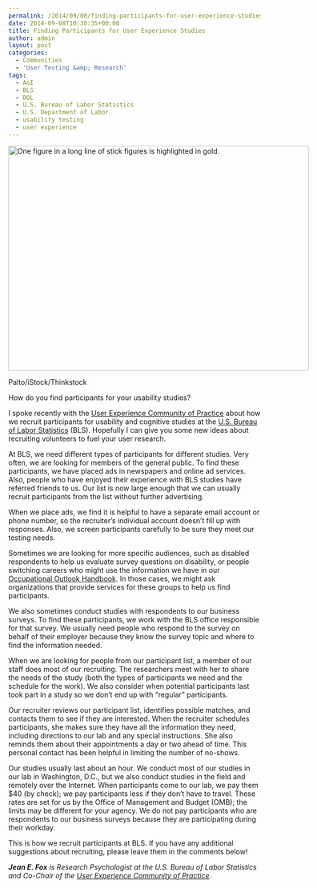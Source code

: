 ```yaml
---
permalink: /2014/09/08/finding-participants-for-user-experience-studies/
date: 2014-09-08T10:30:35+00:00
title: Finding Participants for User Experience Studies
author: admin
layout: post
categories:
  - Communities
  - 'User Testing &amp; Research'
tags:
  - AoI
  - BLS
  - DOL
  - U.S. Bureau of Labor Statistics
  - U.S. Department of Labor
  - usability testing
  - user experience
---
```


<div id="attachment_200762" style="width: 610px" class="wp-caption aligncenter">
  <img class="size-full wp-image-200762" src="https://s3.amazonaws.com/sitesusa/wp-content/uploads/sites/212/2014/09/600-x-450-Different-People-Palto-iStock-Thinkstock-492963023.jpg" alt="One figure in a long line of stick figures is highlighted in gold." width="600" height="450" />
  
  <p class="wp-caption-text">
    Palto/iStock/Thinkstock
  </p>
</div>

How do you find participants for your usability studies?

I spoke recently with the [User Experience Community of Practice](https://www.digitalgov.gov/communities/federal-user-experience-community-of-practice/) about how we recruit participants for usability and cognitive studies at the [U.S. Bureau of Labor Statistics](http://www.bls.gov/home.htm) (BLS). Hopefully I can give you some new ideas about recruiting volunteers to fuel your user research.

At BLS, we need different types of participants for different studies. Very often, we are looking for members of the general public. To find these participants, we have placed ads in newspapers and online ad services. Also, people who have enjoyed their experience with BLS studies have referred friends to us. Our list is now large enough that we can usually recruit participants from the list without further advertising.

When we place ads, we find it is helpful to have a separate email account or phone number, so the recruiter’s individual account doesn’t fill up with responses. Also, we screen participants carefully to be sure they meet our testing needs.

Sometimes we are looking for more specific audiences, such as disabled respondents to help us evaluate survey questions on disability, or people switching careers who might use the information we have in our [Occupational Outlook Handbook](http://www.bls.gov/ooh/). In those cases, we might ask organizations that provide services for these groups to help us find participants.

We also sometimes conduct studies with respondents to our business surveys. To find these participants, we work with the BLS office responsible for that survey. We usually need people who respond to the survey on behalf of their employer because they know the survey topic and where to find the information needed.

When we are looking for people from our participant list, a member of our staff does most of our recruiting. The researchers meet with her to share the needs of the study (both the types of participants we need and the schedule for the work). We also consider when potential participants last took part in a study so we don’t end up with “regular” participants.

Our recruiter reviews our participant list, identifies possible matches, and contacts them to see if they are interested. When the recruiter schedules participants, she makes sure they have all the information they need, including directions to our lab and any special instructions. She also reminds them about their appointments a day or two ahead of time. This personal contact has been helpful in limiting the number of no-shows.

Our studies usually last about an hour. We conduct most of our studies in our lab in Washington, D.C., but we also conduct studies in the field and remotely over the Internet. When participants come to our lab, we pay them $40 (by check); we pay participants less if they don’t have to travel. These rates are set for us by the Office of Management and Budget (OMB); the limits may be different for your agency. We do not pay participants who are respondents to our business surveys because they are participating during their workday.

This is how we recruit participants at BLS. If you have any additional suggestions about recruiting, please leave them in the comments below!

_**Jean E. Fox** is Research Psychologist at the U.S. Bureau of Labor Statistics and Co-Chair of the [User Experience Community of Practice](https://www.digitalgov.gov/communities/web-managers-forum/federal-user-experience-community-of-practice/)._

&nbsp;